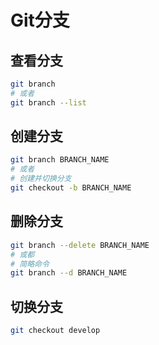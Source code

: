 # Git分支

## 查看分支

```bash
git branch
# 或者
git branch --list
```

## 创建分支

```bash
git branch BRANCH_NAME
# 或者
# 创建并切换分支
git checkout -b BRANCH_NAME
```

## 删除分支

```bash
git branch --delete BRANCH_NAME
# 或都
# 简略命令
git branch --d BRANCH_NAME
```

## 切换分支

```bash
git checkout develop
```

